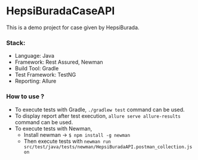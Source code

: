# HepsiBuradaCaseAPI

This is a demo project for case given by HepsiBurada.

### Stack:
- Language: Java
- Framework: Rest Assured, Newman
- Build Tool: Gradle
- Test Framework: TestNG
- Reporting: Allure


### How to use ?
- To execute tests with Gradle, `./gradlew test` command can be used.
- To display report after test execution, `allure serve allure-results` command can be used.
- To execute tests with Newman,
  - Install newman -> `$ npm install -g newman`
  - Then execute tests with `newman run src/test/java/tests/newman/HepsiBuradaAPI.postman_collection.json `
